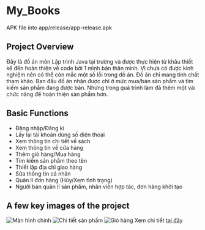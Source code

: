 # My_Books

APK file into app/release/app-release.apk

## Project Overview
Đây là đồ án môn Lập trình Java tại trường và được thực hiện từ khâu thiết kế đến hoàn thiện về code bởi 1 mình bản thân mình. 
Vì chưa có được kinh nghiệm nên có thể còn mắc một số lỗi trong đồ án. Đồ án chỉ mang tính chất tham khảo.
Ban đầu đồ án nhận được chỉ ở mức mua/bán sản phẩm và tìm kiếm sản phẩm đang được bán. Nhưng trong quá trình làm đã thêm một vài chức năng để hoàn thiện sản phẩm hơn.

## Basic Functions
- Đăng nhập/Đăng kí
- Lấy lại tài khoản dùng số điện thoại
- Xem thông tin chi tiết về sách
- Xem thông tin về cửa hàng
- Thêm giỏ hàng/Mua hàng
- Tìm kiếm sản phẩm theo tên
- Thiết lập địa chỉ giao hàng
- Sửa thông tin cá nhân
- Quản lí đơn hàng (Hủy/Xem tình trạng)
- Người bán quản lí sản phẩm, nhân viên hợp tác, đơn hàng khởi tạo

## A few key images of the project
![Màn hình chính](https://firebasestorage.googleapis.com/v0/b/androideatit-82da8.appspot.com/o/src_book%2F2_9e447f0f4526428c85f250f8dca5912f_master.jpg?alt=media&token=6adb1f87-7367-4f68-8d2e-ea66f690d87e)
![Chi tiết sản phẩm](https://drive.google.com/file/d/1tbMQ-1wd_BXh2RAG04XyPYVdLXoSQ8kf/view?usp=share_link)
![Giỏ hàng](https://drive.google.com/file/d/14kqINmJM-SO-DK6XTcFUE0QWkuvdCDTY/view?usp=share_link)
Xem chi tiết [tại đây](https://drive.google.com/drive/folders/1-ZP5qOwSLOpukuozpf2u-3raR4Pqkysa?usp=sharing)
